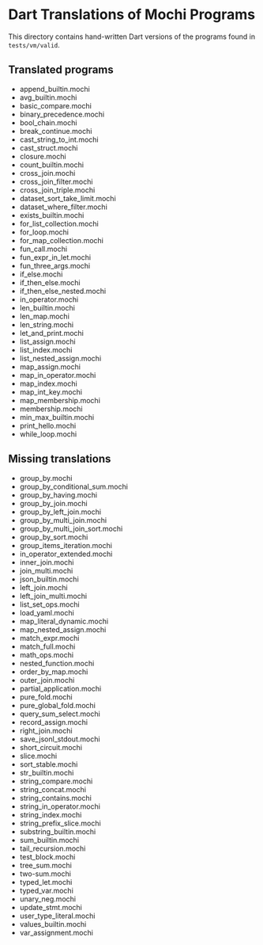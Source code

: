 # Dart Translations of Mochi Programs

This directory contains hand-written Dart versions of the programs found in `tests/vm/valid`.

## Translated programs
- append_builtin.mochi
- avg_builtin.mochi
- basic_compare.mochi
- binary_precedence.mochi
- bool_chain.mochi
- break_continue.mochi
- cast_string_to_int.mochi
- cast_struct.mochi
- closure.mochi
- count_builtin.mochi
- cross_join.mochi
- cross_join_filter.mochi
- cross_join_triple.mochi
- dataset_sort_take_limit.mochi
- dataset_where_filter.mochi
- exists_builtin.mochi
- for_list_collection.mochi
- for_loop.mochi
- for_map_collection.mochi
- fun_call.mochi
- fun_expr_in_let.mochi
- fun_three_args.mochi
- if_else.mochi
- if_then_else.mochi
- if_then_else_nested.mochi
- in_operator.mochi
- len_builtin.mochi
- len_map.mochi
- len_string.mochi
- let_and_print.mochi
- list_assign.mochi
- list_index.mochi
- list_nested_assign.mochi
- map_assign.mochi
- map_in_operator.mochi
- map_index.mochi
- map_int_key.mochi
- map_membership.mochi
- membership.mochi
- min_max_builtin.mochi
- print_hello.mochi
- while_loop.mochi

## Missing translations
- group_by.mochi
- group_by_conditional_sum.mochi
- group_by_having.mochi
- group_by_join.mochi
- group_by_left_join.mochi
- group_by_multi_join.mochi
- group_by_multi_join_sort.mochi
- group_by_sort.mochi
- group_items_iteration.mochi
- in_operator_extended.mochi
- inner_join.mochi
- join_multi.mochi
- json_builtin.mochi
- left_join.mochi
- left_join_multi.mochi
- list_set_ops.mochi
- load_yaml.mochi
- map_literal_dynamic.mochi
- map_nested_assign.mochi
- match_expr.mochi
- match_full.mochi
- math_ops.mochi
- nested_function.mochi
- order_by_map.mochi
- outer_join.mochi
- partial_application.mochi
- pure_fold.mochi
- pure_global_fold.mochi
- query_sum_select.mochi
- record_assign.mochi
- right_join.mochi
- save_jsonl_stdout.mochi
- short_circuit.mochi
- slice.mochi
- sort_stable.mochi
- str_builtin.mochi
- string_compare.mochi
- string_concat.mochi
- string_contains.mochi
- string_in_operator.mochi
- string_index.mochi
- string_prefix_slice.mochi
- substring_builtin.mochi
- sum_builtin.mochi
- tail_recursion.mochi
- test_block.mochi
- tree_sum.mochi
- two-sum.mochi
- typed_let.mochi
- typed_var.mochi
- unary_neg.mochi
- update_stmt.mochi
- user_type_literal.mochi
- values_builtin.mochi
- var_assignment.mochi
